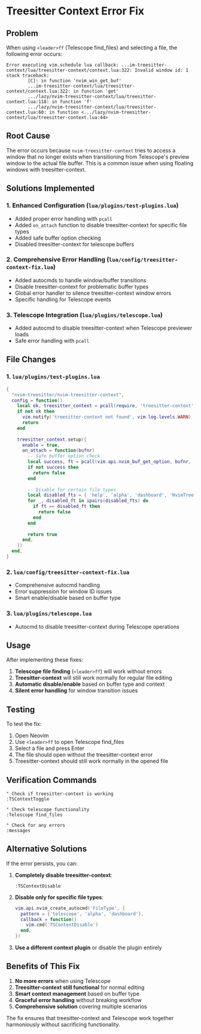 # Treesitter Context Error Fix

## Problem

When using `<leader>ff` (Telescope find_files) and selecting a file, the following error occurs:

```
Error executing vim.schedule lua callback: ...im-treesitter-context/lua/treesitter-context/context.lua:322: Invalid window id: 1
stack traceback:
        [C]: in function 'nvim_win_get_buf'
        ...im-treesitter-context/lua/treesitter-context/context.lua:322: in function 'get'
        .../lazy/nvim-treesitter-context/lua/treesitter-context.lua:118: in function 'f'
        .../lazy/nvim-treesitter-context/lua/treesitter-context.lua:60: in function <.../lazy/nvim-treesitter-context/lua/treesitter-context.lua:44>
```

## Root Cause

The error occurs because `nvim-treesitter-context` tries to access a window that no longer exists when transitioning from Telescope's preview window to the actual file buffer. This is a common issue when using floating windows with treesitter-context.

## Solutions Implemented

### 1. Enhanced Configuration (`lua/plugins/test-plugins.lua`)
- Added proper error handling with `pcall`
- Added `on_attach` function to disable treesitter-context for specific file types
- Added safe buffer option checking
- Disabled treesitter-context for telescope buffers

### 2. Comprehensive Error Handling (`lua/config/treesitter-context-fix.lua`)
- Added autocmds to handle window/buffer transitions
- Disable treesitter-context for problematic buffer types
- Global error handler to silence treesitter-context window errors
- Specific handling for Telescope events

### 3. Telescope Integration (`lua/plugins/telescope.lua`)
- Added autocmd to disable treesitter-context when Telescope previewer loads
- Safe error handling with `pcall`

## File Changes

### 1. `lua/plugins/test-plugins.lua`
```lua
{
  "nvim-treesitter/nvim-treesitter-context",
  config = function()
    local ok, treesitter_context = pcall(require, 'treesitter-context')
    if not ok then
      vim.notify('treesitter-context not found', vim.log.levels.WARN)
      return
    end
    
    treesitter_context.setup({
      enable = true,
      on_attach = function(bufnr)
        -- Safe buffer option check
        local success, ft = pcall(vim.api.nvim_buf_get_option, bufnr, 'filetype')
        if not success then
          return false
        end
        
        -- Disable for certain file types
        local disabled_fts = { 'help', 'alpha', 'dashboard', 'NvimTree', 'Trouble', 'telescope' }
        for _, disabled_ft in ipairs(disabled_fts) do
          if ft == disabled_ft then
            return false
          end
        end
        
        return true
      end,
    })
  end,
}
```

### 2. `lua/config/treesitter-context-fix.lua`
- Comprehensive autocmd handling
- Error suppression for window ID issues
- Smart enable/disable based on buffer type

### 3. `lua/plugins/telescope.lua`
- Autocmd to disable treesitter-context during Telescope operations

## Usage

After implementing these fixes:

1. **Telescope file finding** (`<leader>ff`) will work without errors
2. **Treesitter-context** will still work normally for regular file editing
3. **Automatic disable/enable** based on buffer type and context
4. **Silent error handling** for window transition issues

## Testing

To test the fix:
1. Open Neovim
2. Use `<leader>ff` to open Telescope find_files
3. Select a file and press Enter
4. The file should open without the treesitter-context error
5. Treesitter-context should still work normally in the opened file

## Verification Commands

```vim
" Check if treesitter-context is working
:TSContextToggle

" Check telescope functionality
:Telescope find_files

" Check for any errors
:messages
```

## Alternative Solutions

If the error persists, you can:

1. **Completely disable treesitter-context**:
   ```vim
   :TSContextDisable
   ```

2. **Disable only for specific file types**:
   ```lua
   vim.api.nvim_create_autocmd('FileType', {
     pattern = {'telescope', 'alpha', 'dashboard'},
     callback = function()
       vim.cmd('TSContextDisable')
     end,
   })
   ```

3. **Use a different context plugin** or disable the plugin entirely

## Benefits of This Fix

1. **No more errors** when using Telescope
2. **Treesitter-context still functional** for normal editing
3. **Smart context management** based on buffer type
4. **Graceful error handling** without breaking workflow
5. **Comprehensive solution** covering multiple scenarios

The fix ensures that treesitter-context and Telescope work together harmoniously without sacrificing functionality.
